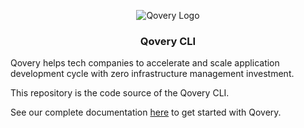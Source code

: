 <p align="center">
  <img alt="Qovery Logo" src="https://raw.githubusercontent.com/Qovery/qovery-cli/master/img/qovery_logo.png" />
  <h3 align="center">Qovery CLI</h3>
</p>

Qovery helps tech companies to accelerate and scale application development cycle with zero infrastructure management investment.

This repository is the code source of the Qovery CLI.

See our complete documentation [here](https://docs.qovery.com) to get started with Qovery.
